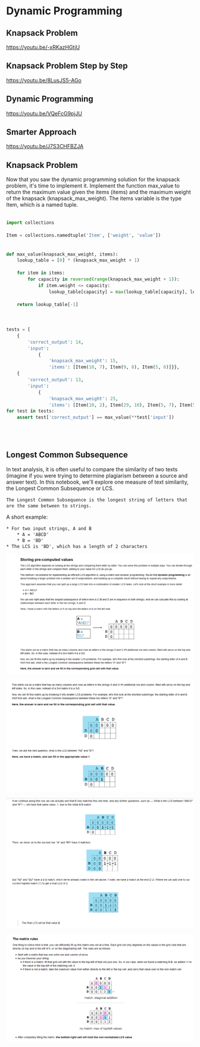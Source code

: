 # Dynamic Programming

## Knapsack Problem
https://youtu.be/-xRKazHGtjU

## Knapsack Problem Step by Step
https://youtu.be/8LusJS5-AGo

## Dynamic Programming
https://youtu.be/VQeFcG9pjJU

## Smarter Approach
https://youtu.be/J7S3CHFBZJA

## Knapsack Problem

Now that you saw the dynamic programming solution for the knapsack problem, it's time to implement it. Implement the function max_value to return the maximum value given the items (items) and the maximum weight of the knapsack (knapsack_max_weight). The items variable is the type Item, which is a named tuple.


```python

import collections

Item = collections.namedtuple('Item', ['weight', 'value'])


def max_value(knapsack_max_weight, items):
    lookup_table = [0] * (knapsack_max_weight + 1)

    for item in items:
        for capacity in reversed(range(knapsack_max_weight + 1)):
            if item.weight <= capacity:
                lookup_table[capacity] = max(lookup_table[capacity], lookup_table[capacity - item.weight] + item.value)

    return lookup_table[-1]



tests = [
    {
        'correct_output': 14,
        'input':
            {
                'knapsack_max_weight': 15,
                'items': [Item(10, 7), Item(9, 8), Item(5, 6)]}},
    {
        'correct_output': 13,
        'input':
            {
                'knapsack_max_weight': 25,
                'items': [Item(10, 2), Item(29, 10), Item(5, 7), Item(5, 3), Item(5, 1), Item(24, 12)]}}]
for test in tests:
    assert test['correct_output'] == max_value(**test['input'])





```

## Longest Common Subsequence

In text analysis, it is often useful to compare the similarity of two texts (imagine if you were trying to determine plagiarism between a source and answer text). In this notebook, we'll explore one measure of text similarity, the Longest Common Subsequence or LCS.

    The Longest Common Subsequence is the longest string of letters that are the same between to strings.

A short example:

    * For two input strings, A and B
        * A = 'ABCD'
        * B = 'BD'
    * The LCS is 'BD', which has a length of 2 characters

![Longest Common Subsequence](https://github.com/budostylz/Algorithms-and-Data-Structures/blob/master/Advance%20Algorithms/Dynamic%20Programming/longest_common_subsequence1.PNG "Longest Common Subsequence")

![Longest Common Subsequence](https://github.com/budostylz/Algorithms-and-Data-Structures/blob/master/Advance%20Algorithms/Dynamic%20Programming/longest_common_subsequence2.PNG "Longest Common Subsequence")

![Longest Common Subsequence](https://github.com/budostylz/Algorithms-and-Data-Structures/blob/master/Advance%20Algorithms/Dynamic%20Programming/longest_common_subsequence3.PNG "Longest Common Subsequence")

![Longest Common Subsequence](https://github.com/budostylz/Algorithms-and-Data-Structures/blob/master/Advance%20Algorithms/Dynamic%20Programming/longest_common_subsequence4.PNG "Longest Common Subsequence")


